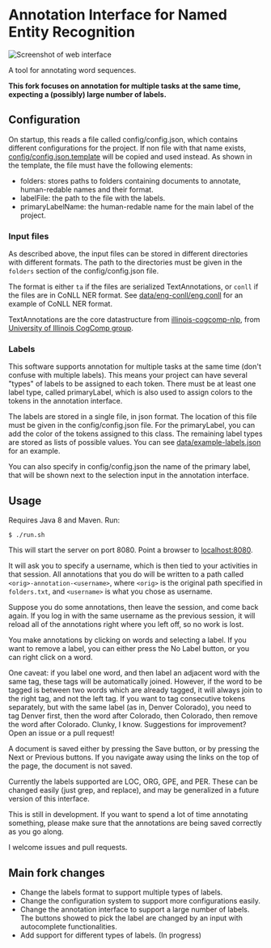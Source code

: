 # Annotation Interface for Named Entity Recognition

![Screenshot of web interface](/src/main/resources/static/img/screenshot.png?raw=true "Screenshot")

A tool for annotating word sequences.

**This fork focuses on annotation for multiple tasks at the same time, expecting a (possibly) large number of labels.**

## Configuration

On startup, this reads a file called config/config.json, which contains different configurations for the project. If non file with that name exists, [config/config.json.template](config/config.json.template) will be copied and used instead. As shown in the template, the file must have the following elements:

 - folders: stores paths to folders containing documents to annotate, human-redable names and their format.
 - labelFile: the path to the file with the labels.
 - primaryLabelName: the human-redable name for the main label of the project.

### Input files
As described above, the input files can be stored in different directories with different formats. The path to the directories must be given in the `folders` section of the config/config.json file.

The format is either `ta` if the files are serialized TextAnnotations, or `conll` if the files are in CoNLL NER format. See [data/eng-conll/eng.conll](data/eng-conll/eng.conll) for an example of CoNLL NER format.

TextAnnotations are the core datastructure from [illinois-cogcomp-nlp](https://github.com/IllinoisCogComp/illinois-cogcomp-nlp), from [University of Illinois CogComp group](http://cogcomp.cs.illinois.edu/).

### Labels
This software supports annotation for multiple tasks at the same time (don't confuse with multiple labels). This means your project can have several "types" of labels to be assigned to each token. There must be at least one label type, called primaryLabel, which is also used to assign colors to the tokens in the annotation interface.

The labels are stored in a single file, in json format. The location of this file must be given in the config/config.json file. For the primaryLabel, you can add the color of the tokens assigned to this class. The remaining label types are stored as lists of possible values. You can see [data/example-labels.json](data/example-labels.json) for an example.

You can also specify in config/config.json the name of the primary label, that will be shown next to the selection input in the annotation interface.


## Usage

Requires Java 8 and Maven. Run:

    $ ./run.sh

This will start the server on port 8080. Point a browser to [localhost:8080](http://localhost:8080).

It will ask you to specify a username, which is then tied to your activities in that session. All annotations
that you do will be written to a path called `<orig>-annotation-<username>`, where `<orig>` is the original path
specified in `folders.txt`, and `<username>` is what you chose as username.

Suppose you do some annotations, then leave the session, and come back again. If you log in with the same
username as the previous session, it will reload all of the annotations right where you left off, so no
work is lost.

You make annotations by clicking on words and selecting a label. If you want to remove a label, you can either press the No Label
button, or you can right click on a word.

One caveat: if you label one word, and then label an adjacent word with the same tag, these tags will be automatically joined. However,
if the word to be tagged is between two words which are already tagged, it will always join to the right tag, and not the left tag. If you
want to tag consecutive tokens separately, but with the same label (as in, Denver Colorado), you need to tag Denver first, then the word after Colorado,
then Colorado, then remove the word after Colorado. Clunky, I know. Suggestions for improvement? Open an issue or a pull request!

A document is saved either by pressing the Save button, or by pressing the Next or Previous buttons. If you navigate away using
the links on the top of the page, the document is not saved.

Currently the labels supported are LOC, ORG, GPE, and PER. These can be changed easily (just grep, and replace), and may be
generalized in a future version of this interface.

This is still in development. If you want to spend a lot of time annotating something, please make sure that the annotations are being
saved correctly as you go along.

I welcome issues and pull requests.

## Main fork changes

 - Change the labels format to support multiple types of labels.
 - Change the configuration system to support more configurations easily.
 - Change the annotation interface to support a large number of labels. The buttons showed to pick the label are changed by an input with autocomplete functionalities.
 - Add support for different types of labels. (In progress)
